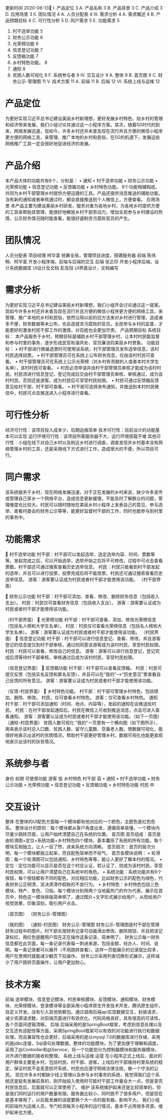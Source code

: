 更新时间 2020-06-13
I.	产品定位	3
A.	产品名称	3
B.	产品背景	3
C.	产品介绍	3
D.	应用场景	3
II.	团队情况	4
A.	人员分配表	4
III.	需求分析	4
A.	需求概述	4
B.	产品预期目标	4
C.	可行性分析	5
D.	同户需求	5
E.	功能需求	5
1.	村干选举功能	5
2.	财务公示功能	6
3.	光荣榜功能	6
4.	信息登记功能	7
5.	反馈箱功能	7
6.	乡村特色功能。	8
7.	通知	8
8.	贫困人数可视化	8
F.	系统参与者	9
IV.	交互设计	9
A.	整体	9
B.	首页图	9
C.	财务公示-管理图	11
V.	技术方案	11
A.	前端	11
B.	后端	12
VI.	系统上线与运维	12


# 产品定位
为更好实现习近平总书记建设美丽乡村新理想，更好发展乡村特色，给乡村的管理和经济带来发展，我们小组讨论并通过这一小程序方案。其次，随着5G时代的到来，网络发展迅速，现如今，许多乡村还并未普及现在流行并且方便的微信小程序更方便的网络工具，来管理、推广本地的乡村和民俗，在5G的机遇下，发展这些网络推广工具一定会很好地促进经济的发展。
# 产品介绍
本产品大体的功能共有6个，分别是：
	•	通知
	•	村干选举功能
	•	财务公示功能
	•	光荣榜功能
	•	信息登记功能
	•	反馈箱功能
	•	乡村特色功能。
6个功能相辅相成，共同为乡村干部管理乡村提供方便迅捷的工具。产品还提供消息推送的辅助功能，当有新的通知或者审核通过时，都会直接推送到个人微信上，方便查看。
应用场景
本产品主要为建设美丽乡村研发，服务对象为各地乡村，为各地乡村提供方便的工具来帮助其管理，能很好地解放乡村干部劳动力，增加全民参与乡村建设的热情，公示财务情况随时能查看，能很好遏制贪污腐败官员的产生。
# 团队情况
人员分配表
项目经理
柯华富
统筹全局，管理项目进度，搭建服务器
前端
陈伟畅、柯华富
开发小程序端，前端与后端的交互
后端
张正印
开发小程序后端，设计系统数据库
UI设计及文档
彭及钰
UI界面设计，文档编写
# 需求分析
为更好实现习近平总书记建设美丽乡村新理想，我们小组开会讨论通过这一提案。
现如今许多乡村还并未普及现在流行并且方便的微信小程序更方便的网络工具，来管理、推广本地的乡村和民俗，依然沿用以前的旧方法来对乡村进行管理，造成诸多不便，财务数据等未公布，也会造就贪污腐败的官员。全民参与乡村的监督，才能更好的激发村民干部工作的激情，对百姓也会更加尽责。
产品预期目标
系统目标：
本产品服务于乡村，预期目标是辅助乡村干部管理乡村，让本村村民能监督和参与村里的事务，逐步形成民官和谐共处、官员廉洁的美丽乡村景象。
功能目标：
	•	村干部进行换届选票时可使用该系统，村干部管理员发布选举信息，该村村民选择投票。
	•	村干部管理员可在系统上公布财务信息，仅由该村村民可查看。
	•	村干部管理员可在系统上公示光荣榜（对乡村有贡献的人或者本村大学生名单），该村村民可查看。
	•	村民必须申请并由村干部管理员审核才能成为该村村民。村民须进行信息登记，登记完成后交由村干部管理员审核，审核通过，成为该村村民，否则还是游客。成为村民后可享受村民权限。
	•	村民可通过反馈箱反馈意见给村干部，村干部可查看。
	•	村干部可选择发布通知，并推送到本村村民微信中，村民可点击推送进入小程序进行查看。
# 可行性分析
经济可行性：该项目投入成本少，后期运维简单
技术可行性：目前设计的功能基本可以实现
运行环境可行性：该项目所需服务器不大，运行环境搭载不难
其他可行性：小组在线下对自己乡村以及附近乡村进行调查，调查发现并乡村基本没有网络管理乡村的工具，还是采用线下方式进行工作，造成很大的不便，所以项目可行。
# 同户需求
该系统服务于乡村，现在网络发展迅速，对于正在发展的乡村来说，缺少许多宣传或管理自己家乡一个网络平台，造成信息更新缓慢，不能及时了解群众的问题，管理难度也比较大。村民可以随时随地在美丽乡村小程序上发表自己的意见、参与选举、查看村委会的财务公示等等，能更好监督村干部的工作，同时也能参与到村里的事务中。
# 功能需求
   	村干选举功能
   村干部：村干部可以发起选举，选定选举内容、时间、票数等等，发起完成之后，可以开始选举，选举开始之后将不可修改，过程中可点击查看票数。村干部还可通过搜索查看历史选举信息。
   村民：村民只能看到村干部发起的选举，并且可以进行投票，投票完成后将不能改票。村民还可通过搜索查看历史选举信息。
   游客：游客要认证成为村民或者村干部才能使用该功能。
   （村干部界面）

   	财务公示功能
   村干部：村干部可添加、查看、修改、删除财务信息（包括收入支出）。
   村民：村民仅可查看财务信息（包括收入支出）。
   游客：游客要认证成为村民或者村干部才能使用该功能。

   （村干部界面）
   	光荣榜功能
   村干部：村干部可查看、添加、修改光荣榜信息（包括名人榜和大学生名单）。
   村民：村民仅可查看光荣榜信息（包括名人榜和大学生名单）。
   游客：游客要认证成为村民或者村干部才能使用该功能。
   （村民界面）
   	信息登记功能
   村干部：村干部可以进行信息登记、查看、修改，并且游客登记的信息提交到村干部审核，通过则同意该游客成为该村村民，享受村民权限。
   村民：村民可以查看、修改自己的信息。
   游客：游客可以进行信息登记，登记完成后须等待村干部审核，审核通过后成为该村村民，享受村民权限。

   （信息登记界面）
   	反馈箱功能
   村干部：村干部可以查看反馈箱。
   村民：村民可提交反馈（包括实名反馈和匿名反馈），并且可以在“我的”—>“历史意见”里查看自己反馈的所有意见。
   游客：游客要认证成为村民或者村干部才能使用该功能。

   （反馈-村民界面）
   	乡村特色功能。
   村干部：村干部可管理乡村特色，包括增加、删除、修改。
   村民，仅可查看乡村特色。
   游客：仅可查看乡村特色。
      通知
   村干部：村干部可添加通知（时间、地点、内容等），发起的通知在会推送给村民。
   村民：在村干部发起通知后，村民在微信上可收到推送消息，点击可进入查看通知。
   游客：游客要认证成为村民或者村干部才能使用该功能。（如下一页图）
   （通知-村民界面）
   贫困人数可视化
   “我的”一页里有一个横向图（如下图所示），用来表示该村总人口数、贫困人数、留守儿童数、空巢老人数。使数据可视化，能很好地表示出该村的贫困情况，帮助村干部更好管理乡村。数据可视化也能更直观地表示出该村的扶贫情况。



# 系统参与者
身份
权限
可使用功能
游客
低
乡村特色
村干部
高
	•	通知
	•	村干选举功能
	•	财务公示功能
	•	光荣榜功能
	•	信息登记功能
	•	反馈箱功能
	•	乡村特色功能
村民
中

# 交互设计
整体
在整体的UI配色方面每一个模块都有他对应的一个颜色，主题色是红色色系。
整体设计的原则：每个模块都从客户角度出发，遵循简单易懂，一个模块内尽量少跳转页面，让用户始终清楚自己在系统的位置。
首页图
首页组成：首页是由轮滑图+定位+系统功能+乡村特色四个模块，基本囊括了系统的所有功能，每个模块互相独立，让人一目了然，进来系统方向清晰。
首页层次：首页的层次分明，每一个模块都独立起来，而且配色简单而不俗气。
首页各模块说明：
	•	轮滑图：每一个轮滑图可以包括通知、乡村特色等等，能让人更好了解本村的情况。
	•	定位：定位功能可以显示是否在这个村庄认证，若认证了，则成为该村村民，享受村民权限，可以让用户清楚自己在系统中的角色。
	•	系统功能：系统功能共有6个按钮，每个按钮都有不同的配色，对应相应功能，比如财务公示的配色为绿色，代表财务公正明清，坚决肃清作假帐的不良行为。
	•	乡村特色：乡村特色包括三色模块，特产、景色、习俗。每个模块分别用两个当地最热门的作为代表，展示在首页中，特色这一模块排版简单明了，通过图片+文字形式展示给用户，从而给用户视觉效果，印象深刻，吸引用户点击。

   
（首页图）	（财务公示-管理图）

   
（我的图）	             （通知-村民图）
财务公示-管理图
财务公示-管理图是村干部在管理财务过程中的图片。村干部长按财务记录可动画滑出修改、删除按钮，并且把该记录标红，用红色提醒用户现在正在操作这条记录，简单明了。
财务公示每一财务信息都在此页面，每一条记录代表每一刺进来源，包括金额，经办人、时间、说明。每一条记录都可以展开（不用跳转查看），这样一页能展示的记录就比较多，用户在使用时就能减少翻页下拉操作。
财务公示采用列表切换形式展示，这样减少了用户跳转页面操作，让用户更加耐心。
# 技术方案
前端
   选举模块、信息登记模块、村民审核模块、反馈模块、通知模块、财务模块、光荣榜模块、登录模块等全部采用小程序原生开发技术开发，腾讯原生组件，自定义开发。没有引入其他依赖包。通过调用后端api实现数据交互，封装请求，减少资源请求数，对前端页面进行有效优化。代码风格良好，具有很高的可读性。各个页面间逻辑清晰。
后端
   后端采用的是SpringBoot框架，考虑到信息处理以及交互还有适配性等方面，采用SpringBoot框架可以有效的对功能进行执行和数据处理，而且兼容性也会更好，后端采用的是以mysql 7.0的数据库进行存储，采用的是jdbc连接，Sql语句处理数据。整体的功能模块，为了更加便于理解和调度，采用了@Controller和@Service，将一个功能划分为控制器模块和服务器模块，对齐进行数据的接收和整理。
   系统上线与运维
运营
   在小程序正式上线后，面对的用户群体主要是乡村，包括村民、村干部、游客。上线后村干部维持村里系统的稳定，保证村民不会恶意损坏系统，村民也应遵守网络法律法规，做一个守法的公民。
   现在许多乡村都缺少线上管理以及参与乡村事务的系统，我觉得我们这个系统还是挺有发展前景的，刚开始投入使用时可能村干部工作量会大一点，但是录完村民信息后，后面就可以正常使用了。
维护
   该系统维护起来还是比较简单的，但是我们同时运行的用户数量有限。服务器比较小，同时跑不了很多用户，但是现在是基本够用了，以后能发展的话就要换个大一点的服务器，影响不大。
   我们小组的前端作为运维人员，专门检测每天小程序的运行情况，基本不占用很多资源，维护起来也方便。
